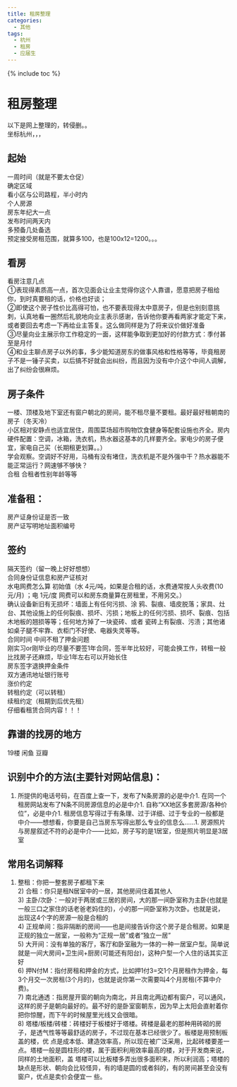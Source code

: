 ```yaml
---
title: 租房整理
categories:
  - 其他
tags:
  - 杭州
  - 租房
  - 应届生
---
```

{% include toc %}

# 租房整理

以下是网上整理的，转侵删。。 <br/> 坐标杭州，，，

## 起始

一周时间（就是不要太仓促） <br/> 确定区域 <br/> 看小区与公司路程，半小时内 <br/> 个人房源 <br/> 房东年纪大一点 <br/> 发布时间两天内 <br/> 多预备几处备选 <br/> 预定接受房租范围，就算多100，也是100x12=1200。。。

## 看房

看房注意几点 <br/> ①表现得素质高一点，首次见面会让业主觉得你这个人靠谱，愿意把房子租给你，到时真要租的话，价格也好谈； <br/> ②即使这个房子性价比高得可怕，也不要表现得太中意房子，但是也别刻意挑刺，认真地看一圈然后礼貌地向业主表示感谢，告诉他你要再看两家才能定下来，或者要回去考虑一下再给业主答复。这么做同样是为了将来议价做好准备 <br/> ③尽量向业主展示你工作稳定的一面，这样能争取到更加好的付款方式：季付甚至是月付 <br/> ④和业主聊点房子以外的事，多少能知道房东的做事风格和性格等等，毕竟租房子不是一锤子买卖，以后搞不好就会出纠纷，而且因为没有中介这个中间人调解，出了纠纷会很麻烦。

## 房子条件

一楼、顶楼及地下室还有窗户朝北的房间，能不租尽量不要租。最好最好租朝南的房子（冬天冷） <br/> 小区相对安静点也适宜居住，周围菜场超市购物饮食健身等配套设施也齐全。房内硬件配置：空调，冰箱，洗衣机，热水器这基本的几样要齐全。家电少的房子便宜，家电自己买（长期租更划算。。） <br/> 学会观察。空调好不好用，马桶有没有堵住，洗衣机是不是外强中干？热水器能不能正常运行？网速够不够快？ <br/> 合租 合租者性别年龄等等

## 准备租：

房产证身份证是否一致 <br/> 房产证写明地址面积编号

## 签约

隔天签约（留一晚上好好想想） <br/> 合同身份证信息和房产证核对 <br/> 水电网费怎么算 初始值（水 4元/吨，如果是合租的话，水费通常按人头收费(10元/月) ；电 1元/度 网费可以和房东商量算在房租里，不用另交。） <br/> 确认设备新旧有无损坏：墙面上有任何污损、涂 鸦、裂痕、墙皮脱落；家具、灶台、其他设施上的任何裂痕、损坏、污损；地板上的任何污损、损坏、裂痕、包括木地板的翘损等等；任何地方掉了一块瓷砖、或者 瓷砖上有裂痕、污渍；其他诸如桌子腿不牢靠、衣柜门不好使、电器失灵等等。 <br/> 合同时间 中间不租了押金问题 <br/> 刚实习or刚毕业的尽量不要签1年合同，签半年比较好，可能会换工作，转租一般比找房子还麻烦，毕业1年左右可以开始长住 <br/> 房东签字退换押金条件 <br/> 双方通讯地址银行账号 <br/> 涨价约定 <br/> 转租约定（可以转租） <br/> 续租约定（租期到后优先租） <br/> 仔细看租赁合同内容！！！

## 靠谱的找房的地方

19楼 闲鱼 豆瓣

## 识别中介的方法(主要针对网站信息)：
1. 所提供的电话号码，在百度上查一下，发布了N条房源的必是中介1. 在同一个租房网站发布了N条不同房源信息的必是中介1. 自称“XX地区多套房源/各种价位”，必是中介1. 租房信息写得过于有条理、过于详细、过于专业的一般都是中介——想想看，你要是自己当房东写得出那么专业的信息么……1. 房源照片与房屋叙述不符的必是中介——比如，房子写的是1居室，但是照片明显是3居室
## 常用名词解释

1) 整租：你把一整套房子都租下来 <br/> 2) 合租：你只是租N居室中的一居，其他房间住着其他人 <br/> 3) 主卧/次卧：一般对于两居或三居的房间，大的那一间卧室称为主卧(也就是一般三口之家住的话老爸老妈住的)，小的那一间卧室称为次卧。也就是说，出现这4个字的房源一般是合租的 <br/> 4) 正规单间：指非隔断的房间——也是间接告诉你这个房子是合租房。如果是正规的独立一居室，一般称为“正规一居”或者“独立一居” <br/> 5) 大开间：没有单独的客厅，客厅和卧室融为一体的一种一居室户型。简单说就是一间大房间+卫生间+厨房(可能还有阳台)，这种户型一个人住的话其实正好 <br/> 6) 押N付M：指付房租和押金的方式，比如押1付3=交1个月房租作为押金，每3个月交一次房租(3个月的)，也就是说你第一次需要叫4个月房租(不算中介费)。 <br/> 7) 南北通透：指房屋开窗的朝向为南北，并且南北两边都有窗户，可以通风，这样的房子是朝向最好的。最不好的是卧室窗朝东，因为早上太阳会直射着你把你惊醒，而下午的时候屋里光线又会很暗。 <br/> 8) 塔楼/板楼/砖楼：砖楼好于板楼好于塔楼。砖楼是最老的那种用砖砌的房子，是透气性等等最舒适的房子，不过现在基本已经很少了。板楼是用预制板盖的楼，优 点是成本低、建造效率高，所以现在被广泛采用，比起砖楼要差一点。塔楼一般是圆柱形的楼，属于面积利用效率最高的楼，对于开发商来说，同样的土地面积，盖 塔楼可以比板楼多弄出很多面积来，所以利润高；塔楼的缺点是形状、朝向会比较怪异，有的墙是圆的或者斜的，有的房间甚至会没有窗户，优点是卖价会便宜一 些。

